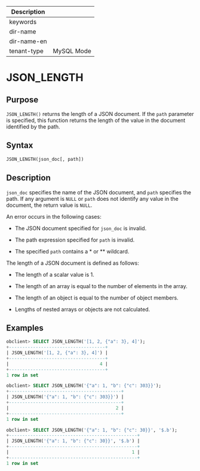 | Description   |                 |
|---------------|-----------------|
| keywords      |                 |
| dir-name      |                 |
| dir-name-en   |                 |
| tenant-type   | MySQL Mode      |

# JSON_LENGTH

## Purpose

`JSON_LENGTH()` returns the length of a JSON document. If the `path` parameter is specified, this function returns the length of the value in the document identified by the path.

## Syntax

```sql
JSON_LENGTH(json_doc[, path])
```

## Description

`json_doc` specifies the name of the JSON document, and `path` specifies the path. If any argument is `NULL` or `path` does not identify any value in the document, the return value is `NULL`.

An error occurs in the following cases:

* The JSON document specified for `json_doc` is invalid.

* The path expression specified for `path` is invalid.

* The specified `path` contains a \* or \*\* wildcard.

The length of a JSON document is defined as follows:

* The length of a scalar value is 1.

* The length of an array is equal to the number of elements in the array.

* The length of an object is equal to the number of object members.

* Lengths of nested arrays or objects are not calculated.

## Examples

```sql
obclient> SELECT JSON_LENGTH('[1, 2, {"a": 3}, 4]');
+------------------------------------+
| JSON_LENGTH('[1, 2, {"a": 3}, 4]') |
+------------------------------------+
|                                  4 |
+------------------------------------+
1 row in set

obclient> SELECT JSON_LENGTH('{"a": 1, "b": {"c": 303}}');
+------------------------------------------+
| JSON_LENGTH('{"a": 1, "b": {"c": 303}}') |
+------------------------------------------+
|                                        2 |
+------------------------------------------+
1 row in set

obclient> SELECT JSON_LENGTH('{"a": 1, "b": {"c": 30}}', '$.b');
+------------------------------------------------+
| JSON_LENGTH('{"a": 1, "b": {"c": 30}}', '$.b') |
+------------------------------------------------+
|                                              1 |
+------------------------------------------------+
1 row in set
```
